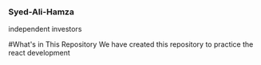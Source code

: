 ### Syed-Ali-Hamza
independent investors

#What's in This Repository
We have created this repository to practice the react development
